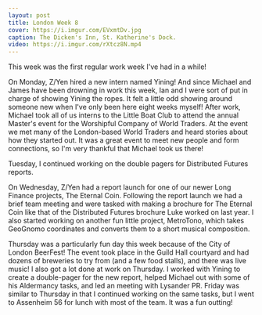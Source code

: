 ```yaml
---
layout: post
title: London Week 8
cover: https://i.imgur.com/EVxmtDv.jpg
caption: The Dicken's Inn, St. Katherine's Dock.
video: https://i.imgur.com/rXtcz8N.mp4
---
```


This week was the first regular work week I've had in a while!

On Monday, Z/Yen hired a new intern named Yining!
And since Michael and James have been drowning in work this week, Ian and I were sort of put in charge of showing Yining the ropes. It felt a little odd showing around someone new when I've only been here eight weeks myself!
After work, Michael took all of us interns to the Little Boat Club to attend the annual Master's event for the Worshipful Company of World Traders. At the event we met many of the London-based World Traders and heard stories about how they started out. It was a great event to meet new people and form connections, so I'm very thankful that Michael took us there!

Tuesday, I continued working on the double pagers for Distributed Futures reports.

On Wednesday, Z/Yen had a report launch for one of our newer Long Finance projects, The Eternal Coin. Following the report launch we had a brief team meeting and were tasked with making a brochure for The Eternal Coin like that of the Distributed Futures brochure Luke worked on last year. I also started working on another fun little project, MetroTono, which takes GeoGnomo coordinates and converts them to a short musical composition.

Thursday was a particularly fun day this week because of the City of London BeerFest! The event took place in the Guild Hall courtyard and had dozens of breweries to try from (and a few food stalls), and there was live music! 
I also got a lot done at work on Thursday. I worked with Yining to create a double-pager for the new report, helped Michael out with some of his Aldermancy tasks, and led an meeting with Lysander PR. 
Friday was similar to Thursday in that I continued working on the same tasks, but I went to Assenheim 56 for lunch with most of the team. It was a fun outting!